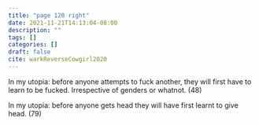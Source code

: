 ```yaml
---
title: "page 120 right"
date: 2021-11-21T14:13:04-08:00
description: ""
tags: []
categories: []
draft: false
cite: warkReverseCowgirl2020
---
```

In my utopia: before anyone attempts to fuck another, they will first have to learn to be fucked. Irrespective of genders or whatnot. (48)

In my utopia: before anyone gets head they will have first learnt to give head. (79)



